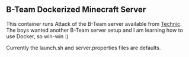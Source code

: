 ## B-Team Dockerized Minecraft Server
This container runs Attack of the B-Team server available from [Technic](http://www.technicpack.net/modpack/attack-of-the-bteam.552556).  
The boys wanted another B-Team server setup and I am learning how to use Docker, so win-win :)


Currently the launch.sh and server.properties files are defaults.  
